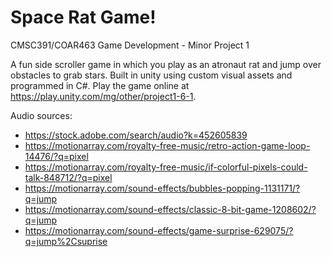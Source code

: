 # Space Rat Game!
CMSC391/COAR463 Game Development - Minor Project 1

A fun side scroller game in which you play as an atronaut rat and jump over obstacles to grab stars. Built in unity using custom visual assets and programmed in C#. 
Play the game online at https://play.unity.com/mg/other/project1-6-1.

Audio sources:
-  https://stock.adobe.com/search/audio?k=452605839
-  https://motionarray.com/royalty-free-music/retro-action-game-loop-14476/?q=pixel
-  https://motionarray.com/royalty-free-music/if-colorful-pixels-could-talk-848712/?q=pixel
-  https://motionarray.com/sound-effects/bubbles-popping-1131171/?q=jump
-  https://motionarray.com/sound-effects/classic-8-bit-game-1208602/?q=jump
-  https://motionarray.com/sound-effects/game-surprise-629075/?q=jump%2Csuprise
